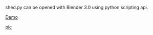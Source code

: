 shed.py can be opened with Blender 3.0 using python scripting api.

[Demo](https://shanegibney.github.io/shed/)

[pic](https://user-images.githubusercontent.com/17167992/154677053-1920bde4-7a34-4876-ae66-412d4c4e3f30.png)
